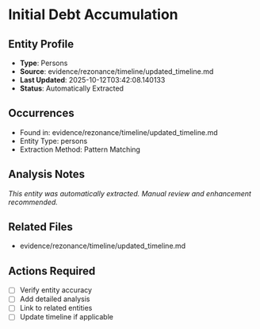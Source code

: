# Initial Debt Accumulation

## Entity Profile
- **Type**: Persons
- **Source**: evidence/rezonance/timeline/updated_timeline.md
- **Last Updated**: 2025-10-12T03:42:08.140133
- **Status**: Automatically Extracted

## Occurrences
- Found in: evidence/rezonance/timeline/updated_timeline.md
- Entity Type: persons
- Extraction Method: Pattern Matching

## Analysis Notes
*This entity was automatically extracted. Manual review and enhancement recommended.*

## Related Files
- evidence/rezonance/timeline/updated_timeline.md

## Actions Required
- [ ] Verify entity accuracy
- [ ] Add detailed analysis
- [ ] Link to related entities
- [ ] Update timeline if applicable

